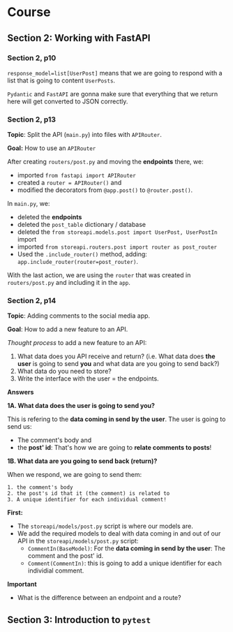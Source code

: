 # Course

## Section 2: Working with FastAPI

### Section 2, p10

`response_model=list[UserPost]` means that we are going to respond with a list that is going to content `UserPosts`.

`Pydantic` and `FastAPI` are gonna make sure that everything that we return here will get converted to JSON correctly.

### Section 2, p13

**Topic**: Split the API (`main.py`) into files with `APIRouter`.

**Goal:** How to use an `APIRouter`

After creating `routers/post.py` and moving the **endpoints** there, we:

* imported `from fastapi import APIRouter`
* created a `router = APIRouter()` and 
* modified the decorators from `@app.post()` to `@router.post()`.

In `main.py`, we:

* deleted the **endpoints**
* deleted the `post_table` dictionary / database
* deleted the `from storeapi.models.post import UserPost, UserPostIn` import
* imported `from storeapi.routers.post import router as post_router`
* Used the `.include_router()` method, adding: `app.include_router(router=post_router)`.

With the last action, we are using the `router` that was created in `routers/post.py` and including it in the `app`.

### Section 2, p14

**Topic**: Adding comments to the social media app.

**Goal**: How to add a new feature to an API.

*Thought process* to add a new feature to an API:

1. What data does you API receive and return? 
(i.e. What data does **the user** is going to send **you** and what data are you going to send back?)
2. What data do you need to store?
3. Write the interface with the user = the endpoints.

**Answers**

**1A. What data does the user is going to send you?**

This is refering to the **data coming in send by the user**. The user is going to send us:

* The comment's body and 
* the **post' id**: That's how we are going to **relate comments to posts**!

**1B. What data are you going to send back (return)?**

When we respond, we are going to send them:

    1. the comment's body
    2. the post's id that it (the comment) is related to
    3. A unique identifier for each individual comment!

**First:** 

* The `storeapi/models/post.py` script is where our models are.
* We add the required models to deal with data coming in and out of our API in the `storeapi/models/post.py` script:
    * `CommentIn(BaseModel)`: For the **data coming in send by the user**: The comment and the post' id. 
    * `Comment(CommentIn)`: this is going to add a unique identifier for each individial comment.


**Important**

* What is the difference between an endpoint and a route?

## Section 3: Introduction to `pytest`